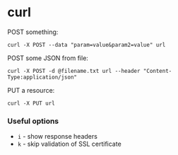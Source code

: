 # curl

POST something:

    curl -X POST --data "param=value&param2=value" url

POST some JSON from file:

    curl -X POST -d @filename.txt url --header "Content-Type:application/json"

PUT a resource:

    curl -X PUT url

### Useful options

- `i` - show response headers
- `k` - skip validation of SSL certificate

